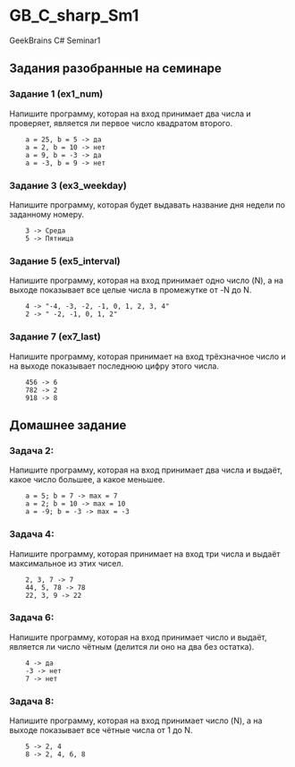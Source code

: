 # GB_C_sharp_Sm1

GeekBrains C# Seminar1

## Задания разобранные на семинаре

### Задание 1 (ex1_num)
Напишите программу, которая на вход принимает два числа и проверяет, является ли первое число квадратом второго.

        a = 25, b = 5 -> да 
        a = 2, b = 10 -> нет 
        a = 9, b = -3 -> да 
        a = -3, b = 9 -> нет

### Задание 3 (ex3_weekday)
Напишите программу, которая будет выдавать название дня недели по заданному номеру. 

        3 -> Среда 
        5 -> Пятница

### Задание 5 (ex5_interval)
Напишите программу, которая на вход принимает одно число (N), а на выходе показывает все целые числа в промежутке от -N до N.

        4 -> "-4, -3, -2, -1, 0, 1, 2, 3, 4" 
        2 -> " -2, -1, 0, 1, 2"

### Задание 7 (ex7_last)
Напишите программу, которая принимает на вход трёхзначное число и на выходе показывает последнюю цифру этого числа.

        456 -> 6 
        782 -> 2 
        918 -> 8

## Домашнее задание

### Задача 2: 
Напишите программу, которая на вход принимает два числа и выдаёт, какое число большее, а какое меньшее. 

        a = 5; b = 7 -> max = 7 
        a = 2; b = 10 -> max = 10 
        a = -9; b = -3 -> max = -3

### Задача 4: 
Напишите программу, которая принимает на вход три числа и выдаёт максимальное из этих чисел. 

        2, 3, 7 -> 7 
        44, 5, 78 -> 78 
        22, 3, 9 -> 22

### Задача 6: 
Напишите программу, которая на вход принимает число и выдаёт, является ли число чётным (делится ли оно на два без остатка). 

        4 -> да 
        -3 -> нет 
        7 -> нет

### Задача 8: 
Напишите программу, которая на вход принимает число (N), а на выходе показывает все чётные числа от 1 до N. 

        5 -> 2, 4 
        8 -> 2, 4, 6, 8

